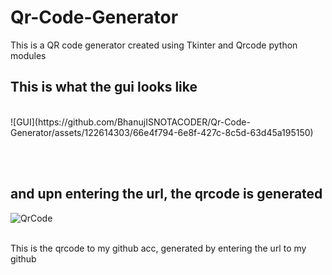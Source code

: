 # Qr-Code-Generator
This is a QR code generator created using Tkinter and Qrcode python modules

## This is what the gui looks like 
<br>
![GUI](https://github.com/BhanujISNOTACODER/Qr-Code-Generator/assets/122614303/66e4f794-6e8f-427c-8c5d-63d45a195150)

<br><br>

## and upn entering the url, the qrcode is generated
![QrCode](https://github.com/BhanujISNOTACODER/Qr-Code-Generator/assets/122614303/f0536ed0-da83-4084-aeef-6a14604a5e84)
<br><br>

This is the qrcode to my github acc, generated by entering the url to my github
